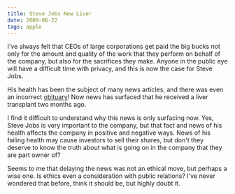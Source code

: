 ```yaml
---
title: Steve Jobs New Liver
date: 2009-06-22
tags: apple
---
```

I've always felt that CEOs of large corporations get paid the big bucks not only for the amount and quality of the work that they perform on behalf of the company, but also for the sacrifices they make. Anyone in the public eye will have a difficult time with privacy, and this is now the case for Steve Jobs.

His health has been the subject of many news articles, and there was even an incorrect <a href="http://www.docunext.com/2008/08/steve-jobs-isnt-dead/">obituary</a>! Now news has surfaced that he received a liver transplant two months ago.

I find it difficult to understand why this news is only surfacing now. Yes, Steve Jobs is very important to the company, but that fact and news of his health affects the company in positive and negative ways. News of his failing health may cause investors to sell their shares, but don't they deserve to know the truth about what is going on in the company that they are part owner of?

Seems to me that delaying the news was not an ethical move, but perhaps a wise one. Is ethics even a consideration with public relations? I've never wondered that before, think it should be, but highly doubt it.

